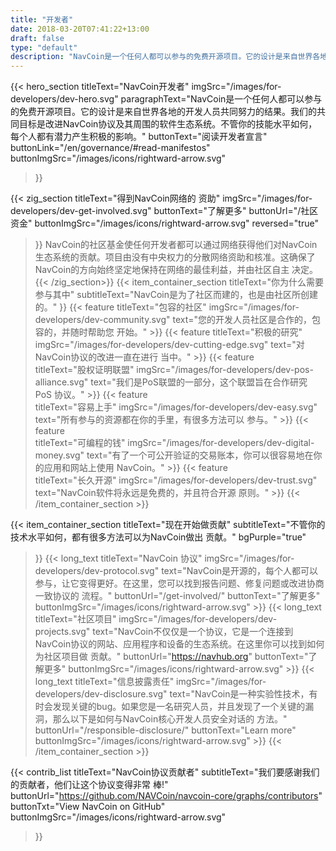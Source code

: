```yaml
---
title: "开发者"
date: 2018-03-20T07:41:22+13:00
draft: false
type: "default"
description: "NavCoin是一个任何人都可以参与的免费开源项目。它的设计是来自世界各地的开发人员共同努力的结果。"
---
```

<script src="https://ajax.googleapis.com/ajax/libs/jquery/3.3.1/jquery.min.js"></script>
{{< hero_section
titleText="NavCoin开发者"
imgSrc="/images/for-developers/dev-hero.svg"
paragraphText="NavCoin是一个任何人都可以参与的免费开源项目。它的设计是来自世界各地的开发人员共同努力的结果。我们的共同目标是改进NavCoin协议及其周围的软件生态系统。不管你的技能水平如何，每个人都有潜力产生积极的影响。"
buttonText="阅读开发者宣言"
buttonLink="/en/governance/#read-manifestos"
buttonImgSrc="/images/icons/rightward-arrow.svg"
>}}

{{< zig_section
titleText="得到NavCoin网络的&nbsp;资助"
imgSrc="/images/for-developers/dev-get-involved.svg"
buttonText="了解更多"
buttonUrl="/社区资金"
buttonImgSrc="/images/icons/rightward-arrow.svg"
reversed="true"
>}}
NavCoin的社区基金使任何开发者都可以通过网络获得他们对NavCoin生态系统的贡献。项目由没有中央权力的分散网络资助和核准。这确保了NavCoin的方向始终坚定地保持在网络的最佳利益，并由社区自主&nbsp;决定。
{{< /zig_section>}}
{{< item_container_section 
    titleText="你为什么需要参与其中"
    subtitleText="NavCoin是为了社区而建的，也是由社区所创建的。"
>}}
    {{< feature 
        titleText="包容的社区"
        imgSrc="/images/for-developers/dev-community.svg"
        text="您的开发人员社区是合作的，包容的，并随时帮助您&nbsp;开始。"
    >}}
    {{< feature 
        titleText="积极的研究"
        imgSrc="/images/for-developers/dev-cutting-edge.svg"
        text="对NavCoin协议的改进一直在进行&nbsp;当中。"
    >}}
    {{< feature                 
        titleText="股权证明联盟"
        imgSrc="/images/for-developers/dev-pos-alliance.svg"
        text="我们是PoS联盟的一部分，这个联盟旨在合作研究PoS&nbsp;协议。"
    >}}
    {{< feature                 
        titleText="容易上手"
        imgSrc="/images/for-developers/dev-easy.svg"
        text="所有参与的资源都在你的手里，有很多方法可以&nbsp;参与。"
    >}}
    {{< feature                 
        titleText="可编程的钱"
        imgSrc="/images/for-developers/dev-digital-money.svg"
        text="有了一个可公开验证的交易账本，你可以很容易地在你的应用和网站上使用&nbsp;NavCoin。"
    >}}
    {{< feature                 
        titleText="长久开源"
        imgSrc="/images/for-developers/dev-trust.svg"
        text="NavCoin软件将永远是免费的，并且符合开源&nbsp;原则。"
    >}}
{{< /item_container_section >}}

{{< item_container_section 
    titleText="现在开始做贡献"
    subtitleText="不管你的技术水平如何，都有很多方法可以为NavCoin做出&nbsp;贡献。"
    bgPurple="true"
>}}
    {{< long_text 
        titleText="NavCoin 协议"
        imgSrc="/images/for-developers/dev-protocol.svg"
        text="NavCoin是开源的，每个人都可以参与，让它变得更好。在这里，您可以找到报告问题、修复问题或改进协商一致协议的&nbsp;流程。"
        buttonUrl="/get-involved/"
        buttonText="了解更多"
        buttonImgSrc="/images/icons/rightward-arrow.svg"
    >}}
    {{< long_text 
        titleText="社区项目"
        imgSrc="/images/for-developers/dev-projects.svg"
        text="NavCoin不仅仅是一个协议，它是一个连接到NavCoin协议的网站、应用程序和设备的生态系统。在这里你可以找到如何为社区项目做&nbsp;贡献。"
        buttonUrl="https://navhub.org"
        buttonText="了解更多"
        buttonImgSrc="/images/icons/rightward-arrow.svg"
    >}}
    {{< long_text 
        titleText="信息披露责任"
        imgSrc="/images/for-developers/dev-disclosure.svg"
        text="NavCoin是一种实验性技术，有时会发现关键的bug。如果您是一名研究人员，并且发现了一个关键的漏洞，那么以下是如何与NavCoin核心开发人员安全对话的&nbsp;方法。"
        buttonUrl="/responsible-disclosure/"
        buttonText="Learn more"
        buttonImgSrc="/images/icons/rightward-arrow.svg"
    >}}
{{< /item_container_section >}}

{{< contrib_list
    titleText="NavCoin协议贡献者"
    subtitleText="我们要感谢我们的贡献者，他们让这个协议变得非常&nbsp;棒!"
    buttonUrl="https://github.com/NAVCoin/navcoin-core/graphs/contributors"
    buttonTxt="View NavCoin on GitHub"
    buttonImgSrc="/images/icons/rightward-arrow.svg"
>}}
<script>
$("a[href^='#']").click(function(e) {
	e.preventDefault();
	
	var position = $($(this).attr("href")).offset().top;

	$("body, html").animate({
		scrollTop: position
	} /* speed */ );
});
</script>
